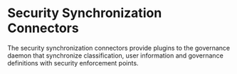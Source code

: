 <!-- SPDX-License-Identifier: Apache-2.0 -->
  
# Security Synchronization Connectors

The security synchronization connectors provide plugins to the governance daemon
that synchronize classification, user information and governance definitions
with security enforcement points.